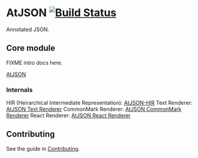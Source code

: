 # AtJSON [![Build Status](https://travis-ci.com/CondeNast-Copilot/atjson.svg?token=EyGr19LqBpbDaJHnY815&branch=latest)](https://travis-ci.com/CondeNast-Copilot/atjson)

Annotated JSON.

## Core module

FIXME intro docs here.

[AtJSON](packages/atjson)

### Internals

HIR (Heirarchical Intermediate Representation): [AtJSON-HIR](packages/atjson-hir)
Text Renderer: [AtJSON Text Renderer](packages/atjson-text-renderer)
CommonMark Renderer: [AtJSON CommonMark Renderer](packages/atjson-commonmark-renderer)
React Renderer: [AtJSON React Renderer](packages/atjson-react-renderer)

## Contributing

See the guide in [Contributing](CONTRIBUTING.md).
